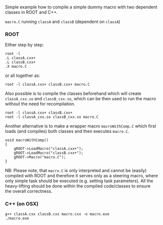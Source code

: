 Simple example how to compile a simple dummy macro with two dependent classes in ROOT and C++.

`macro.C` running `classA` and `classB` (dependent on `classA`)

### ROOT
Either step by step:
```
root -l
.L classA.cxx+
.L classB.cxx+
.X macro.C
```

or all together as:
```
root -l classA.cxx+ classB.cxx+ macro.C
```

Also possible is to compile the classes beforehand which will create ``classA_cxx.so`` and ``classB_cxx.so``, which can be then used to run the macro without the need for recompilation.

```
root -l classA.cxx+ classB.cxx+
root -l classA_cxx.so classB_cxx.so macro.C
```

Another alternative is to make a wrapper macro `macroWithComp.C` which first loads (and compiles) both classes and then executes `macro.C`.

```
void macroWithComp()
{
    gROOT->LoadMacro("classA.cxx+");
    gROOT->LoadMacro("classB.cxx+");
    gROOT->Macro("macro.C");
}
```

NB: Please note, that `macro.C` is only interpreted and cannot be (easily) compiled with ROOT and therefore it serves only as a steering macro, where only simple task should be executed (e.g. setting task parameters). All the heavy-lifting should be done within the compiled code/classes to ensure the overall correctness.

### C++ (on OSX)
```
g++ classA.cxx classB.cxx macro.cxx -o macro.exe
./macro.exe
```
